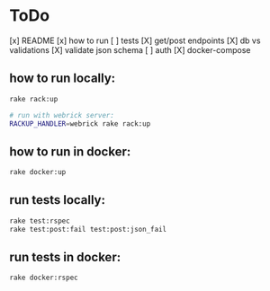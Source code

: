 
# ToDo
[x] README
[x] how to run
[ ] tests
[X] get/post endpoints
[X] db vs validations
[X] validate json schema
[ ] auth
[X] docker-compose


## how to run locally:
```sh
rake rack:up

# run with webrick server:
RACKUP_HANDLER=webrick rake rack:up
```
## how to run in docker:
```sh
rake docker:up
```

## run tests locally:
```sh
rake test:rspec
rake test:post:fail test:post:json_fail
```

## run tests in docker:
```sh
rake docker:rspec
```
